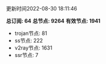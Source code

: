 更新时间2022-08-30 18:11:46

**总订阅: 64**
**总节点: 9264**
**有效节点: 1941**
- trojan节点: 81
- ss节点: 222
- v2ray节点: 1631
- ssr节点: 7
